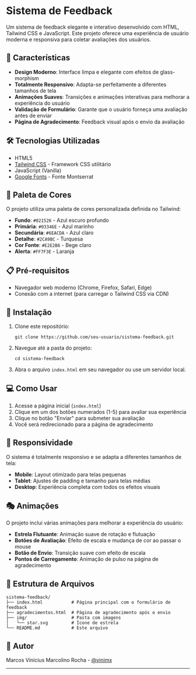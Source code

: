 # Sistema de Feedback

Um sistema de feedback elegante e interativo desenvolvido com HTML, Tailwind CSS e JavaScript. Este projeto oferece uma experiência de usuário moderna e responsiva para coletar avaliações dos usuários.


## 🚀 Características

- **Design Moderno**: Interface limpa e elegante com efeitos de glass-morphism
- **Totalmente Responsivo**: Adapta-se perfeitamente a diferentes tamanhos de tela
- **Animações Suaves**: Transições e animações interativas para melhorar a experiência do usuário
- **Validação de Formulário**: Garante que o usuário forneça uma avaliação antes de enviar
- **Página de Agradecimento**: Feedback visual após o envio da avaliação

## 🛠️ Tecnologias Utilizadas

- HTML5
- [Tailwind CSS](https://tailwindcss.com/) - Framework CSS utilitário
- JavaScript (Vanilla)
- [Google Fonts](https://fonts.google.com/) - Fonte Montserrat

## 🎨 Paleta de Cores

O projeto utiliza uma paleta de cores personalizada definida no Tailwind:

- **Fundo**: `#021526` - Azul escuro profundo
- **Primária**: `#03346E` - Azul marinho
- **Secundária**: `#6EACDA` - Azul claro
- **Detalhe**: `#2CA9BC` - Turquesa
- **Cor Fonte**: `#E2E2B6` - Bege claro
- **Alerta**: `#FF7F3E` - Laranja

## 📋 Pré-requisitos

- Navegador web moderno (Chrome, Firefox, Safari, Edge)
- Conexão com a internet (para carregar o Tailwind CSS via CDN)

## 🔧 Instalação

1. Clone este repositório:
   ```
   git clone https://github.com/seu-usuario/sistema-feedback.git
   ```

2. Navegue até a pasta do projeto:
   ```
   cd sistema-feedback
   ```

3. Abra o arquivo `index.html` em seu navegador ou use um servidor local.

## 💻 Como Usar

1. Acesse a página inicial (`index.html`)
2. Clique em um dos botões numerados (1-5) para avaliar sua experiência
3. Clique no botão "Enviar" para submeter sua avaliação
4. Você será redirecionado para a página de agradecimento

## 📱 Responsividade

O sistema é totalmente responsivo e se adapta a diferentes tamanhos de tela:
- **Mobile**: Layout otimizado para telas pequenas
- **Tablet**: Ajustes de padding e tamanho para telas médias
- **Desktop**: Experiência completa com todos os efeitos visuais

## 🎭 Animações

O projeto inclui várias animações para melhorar a experiência do usuário:
- **Estrela Flutuante**: Animação suave de rotação e flutuação
- **Botões de Avaliação**: Efeito de escala e mudança de cor ao passar o mouse
- **Botão de Envio**: Transição suave com efeito de escala
- **Pontos de Carregamento**: Animação de pulso na página de agradecimento

## 📄 Estrutura de Arquivos

```
sistema-feedback/
├── index.html           # Página principal com o formulário de feedback
├── agradecimentos.html  # Página de agradecimento após o envio
├── img/                 # Pasta com imagens
│   └── star.svg         # Ícone de estrela
└── README.md            # Este arquivo
```
## 👤 Autor

Marcos Vinícius Marcolino Rocha - [@vinimx](https://github.com/vinimx)

---